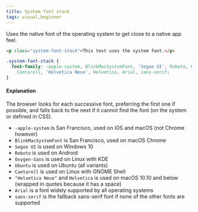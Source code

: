 ```yaml
---
title: System font stack
tags: visual,beginner
---
```


Uses the native font of the operating system to get close to a native app feel.

```html
<p class="system-font-stack">This text uses the system font.</p>
```

```css
.system-font-stack {
  font-family: -apple-system, BlinkMacSystemFont, 'Segoe UI', Roboto, Oxygen-Sans, Ubuntu,
    Cantarell, 'Helvetica Neue', Helvetica, Arial, sans-serif;
}
```

#### Explanation

The browser looks for each successive font, preferring the first one if possible, and falls back to the next if it cannot find the font (on the system or defined in CSS).

- `-apple-system` is San Francisco, used on iOS and macOS (not Chrome however)
- `BlinkMacSystemFont` is San Francisco, used on macOS Chrome
- `Segoe UI` is used on Windows 10
- `Roboto` is used on Android
- `Oxygen-Sans` is used on Linux with KDE
- `Ubuntu` is used on Ubuntu (all variants)
- `Cantarell` is used on Linux with GNOME Shell
- `"Helvetica Neue"` and `Helvetica` is used on macOS 10.10 and below (wrapped in quotes because it has a space)
- `Arial` is a font widely supported by all operating systems
- `sans-serif` is the fallback sans-serif font if none of the other fonts are supported
